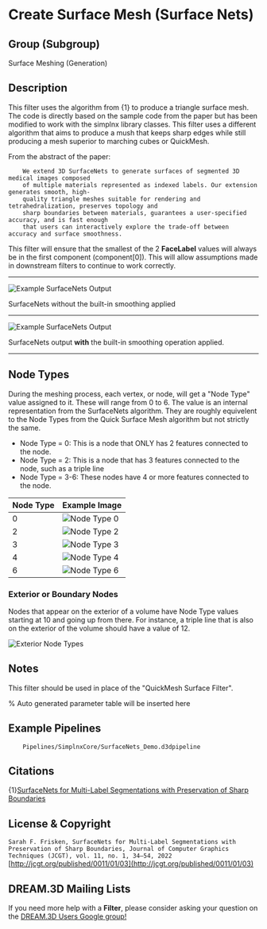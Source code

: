 # Create Surface Mesh (Surface Nets)

## Group (Subgroup)

Surface Meshing (Generation)

## Description

This filter uses the algorithm from {1} to produce a triangle surface mesh. The code is directly based on the sample code from the paper but has been modified to
work with the simplnx library classes. This filter uses a different algorithm that aims to produce a mush that keeps sharp edges
while still producing a mesh superior to marching cubes or QuickMesh.

From the abstract of the paper:

        We extend 3D SurfaceNets to generate surfaces of segmented 3D medical images composed
        of multiple materials represented as indexed labels. Our extension generates smooth, high-
        quality triangle meshes suitable for rendering and tetrahedralization, preserves topology and
        sharp boundaries between materials, guarantees a user-specified accuracy, and is fast enough
        that users can interactively explore the trade-off between accuracy and surface smoothness.

This filter will ensure that the smallest of the 2 **FaceLabel** values will always be in the first component (component[0]). This will allow assumptions made in
downstream filters to continue to work correctly.

---------------

![Example SurfaceNets Output](Images/SurfaceNets_Output.png)

SurfaceNets without the built-in smoothing applied

---------------

![Example SurfaceNets Output](Images/SurfaceNets_Smooth_Output.png)

SurfaceNets output **with** the built-in smoothing operation applied.

---------------

## Node Types

During the meshing process, each vertex, or node, will get a "Node Type" value assigned to it. These will range from 0 to 6. The value is an internal representation from the SurfaceNets algorithm. They are roughly equivelent to the Node Types from the Quick Surface Mesh algorithm but not strictly the same.

- Node Type = 0: This is a node that ONLY has 2 features connected to the node.
- Node Type = 2: This is a node that has 3 features connected to the node, such as a triple line
- Node Type = 3-6: These nodes have 4 or more features connected to the node.


| Node Type | Example Image                                |
|-----------|----------------------------------------------|
| 0 | ![Node Type 0](Images/SurfaceNets_NodeType_0.png)|
| 2 |  ![Node Type 2](Images/SurfaceNets_NodeType_2.png)|
| 3 |  ![Node Type 3](Images/SurfaceNets_NodeType_3.png)|
| 4 | ![Node Type 4](Images/SurfaceNets_NodeType_4.png)|
| 6 |  ![Node Type 6](Images/SurfaceNets_NodeType_6.png)|

### Exterior or Boundary Nodes

Nodes that appear on the exterior of a volume have Node Type values starting at 10 and going up from there. For instance, a triple line that is also on the exterior of the volume should have a value of 12.

![Exterior Node Types](Images/SurfaceNets_NodeType_Exterior.png)

## Notes

This filter should be used in place of the "QuickMesh Surface Filter".


% Auto generated parameter table will be inserted here

## Example Pipelines

        Pipelines/SimplnxCore/SurfaceNets_Demo.d3dpipeline

## Citations

{1}[SurfaceNets for Multi-Label Segmentations with Preservation of Sharp Boundaries](https://jcgt.org/published/0011/01/03/paper.pdf)

## License & Copyright

`Sarah F. Frisken, SurfaceNets for Multi-Label Segmentations with Preservation of Sharp
Boundaries, Journal of Computer Graphics Techniques (JCGT), vol. 11, no. 1, 34–54, 2022`
[http://jcgt.org/published/0011/01/03](http://jcgt.org/published/0011/01/03)

## DREAM.3D Mailing Lists

If you need more help with a **Filter**, please consider asking your question on
the [DREAM.3D Users Google group!](https://groups.google.com/forum/?hl=en#!forum/dream3d-users)
